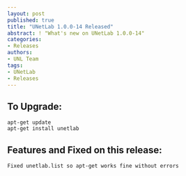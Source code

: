 ```yaml
---
layout: post
published: true
title: "UNetLab 1.0.0-14 Released"
abstract: ! "What's new on UNetLab 1.0.0-14"
categories:
- Releases
authors:
- UNL Team
tags:
- UNetLab
- Releases
---
```


## To Upgrade:

~~~
apt-get update
apt-get install unetlab
~~~

## Features and Fixed on this release:

~~~
Fixed unetlab.list so apt-get works fine without errors
~~~
